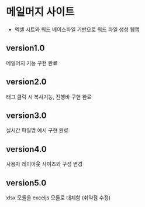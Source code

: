 # 메일머지 사이트
- 엑셀 시트와 워드 베이스파일 기반으로 워드 파일 생성 웹앱

## version1.0

메일머지 기능 구현 완료

## version2.0

태그 클릭 시 복사기능,
진행바 구현 완료

## version3.0

실시간 파일명 예시 구현 완료

## version4.0

사용자 레이아웃 사이즈와 구성 변경

## version5.0

xlsx 모듈을 exceljs 모듈로 대체함 (취약점 수정)
